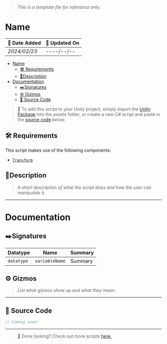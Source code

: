 > *This is a template file for referance only.*
# Name

| 📆 Date Added | 📆 Updated On |
|-|-|
|*2024/02/23*|*----/--/--*|

- [Name](#name)
  - [🛠️ Requirements](#️-requirements)
  - [📖Description](#description)
- [Documentation](#documentation)
  - [✒️Signatures](#️signatures)
  - [⚙️ Gizmos](#️-gizmos)
  - [💾 Source Code](#-source-code)

> :paperclip: To add this script to your Unity project, simply import the [Unity Package](./) into the assets folder, or create a new C# script and paste in the [source code](#source-code) below.

## 🛠️ Requirements

This script makes use of the following components:
- [`Transform`][transform]

## 📖Description
> *A short description of what the script does and how the user can manipulate it.*

---
# Documentation

## ✒️Signatures
| Datatype | Name | Summary |
|-|-|-|
| `datatype` | `variableName` | Summary |
## ⚙️ Gizmos

> *List what gizmos show up and what they mean.*

---
## 💾 Source Code
``` cs
// Coming soon!
```
---
> :paperclip: Done looking? Check out more scripts [here.](../../)

[transform]: https://docs.unity3d.com/ScriptReference/Transform.html